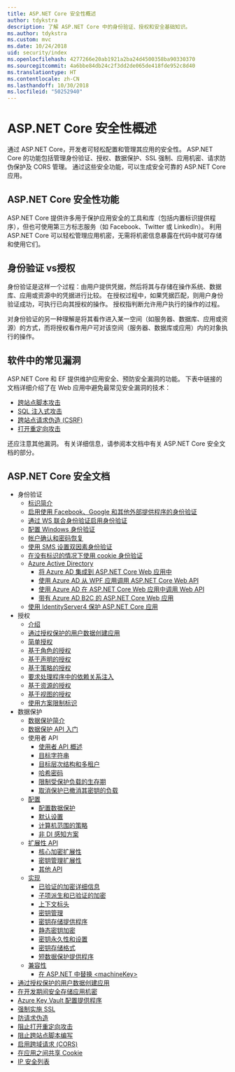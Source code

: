 ```yaml
---
title: ASP.NET Core 安全性概述
author: tdykstra
description: 了解 ASP.NET Core 中的身份验证、授权和安全基础知识。
ms.author: tdykstra
ms.custom: mvc
ms.date: 10/24/2018
uid: security/index
ms.openlocfilehash: 4277266e20ab1921a2ba24d4500358ba90330370
ms.sourcegitcommit: 4a6bbe84db24c2f3dd2de065de418fde952c8d40
ms.translationtype: HT
ms.contentlocale: zh-CN
ms.lasthandoff: 10/30/2018
ms.locfileid: "50252940"
---
```

# <a name="overview-of-aspnet-core-security"></a>ASP.NET Core 安全性概述

通过 ASP.NET Core，开发者可轻松配置和管理其应用的安全性。 ASP.NET Core 的功能包括管理身份验证、授权、数据保护、SSL 强制、应用机密、请求防伪保护及 CORS 管理。 通过这些安全功能，可以生成安全可靠的 ASP.NET Core 应用。

## <a name="aspnet-core-security-features"></a>ASP.NET Core 安全性功能

ASP.NET Core 提供许多用于保护应用安全的工具和库（包括内置标识提供程序），但也可使用第三方标志服务（如 Facebook、Twitter 或 LinkedIn）。 利用 ASP.NET Core 可以轻松管理应用机密，无需将机密信息暴露在代码中就可存储和使用它们。

## <a name="authentication-vs-authorization"></a>身份验证 vs授权

身份验证是这样一个过程：由用户提供凭据，然后将其与存储在操作系统、数据库、应用或资源中的凭据进行比较。 在授权过程中，如果凭据匹配，则用户身份验证成功，可执行已向其授权的操作。 授权指判断允许用户执行的操作的过程。

对身份验证的另一种理解是将其看作进入某一空间（如服务器、数据库、应用或资源）的方式，而将授权看作用户可对该空间（服务器、数据库或应用）内的对象执行的操作。

## <a name="common-vulnerabilities-in-software"></a>软件中的常见漏洞

ASP.NET Core 和 EF 提供维护应用安全、预防安全漏洞的功能。 下表中链接的文档详细介绍了在 Web 应用中避免最常见安全漏洞的技术：

* [跨站点脚本攻击](xref:security/cross-site-scripting)
* [SQL 注入式攻击](/ef/core/querying/raw-sql)
* [跨站点请求伪造 (CSRF)](xref:security/anti-request-forgery)
* [打开重定向攻击](xref:security/preventing-open-redirects)

还应注意其他漏洞。 有关详细信息，请参阅本文档中有关 ASP.NET Core 安全文档的部分。

## <a name="aspnet-core-security-documentation"></a>ASP.NET Core 安全文档

* 身份验证
  * [标识简介](xref:security/authentication/identity)
  * [启用使用 Facebook、Google 和其他外部提供程序的身份验证](xref:security/authentication/social/index)
  * [通过 WS 联合身份验证启用身份验证](xref:security/authentication/ws-federation)
  * [配置 Windows 身份验证](xref:security/authentication/windowsauth)
  * [帐户确认和密码恢复](xref:security/authentication/accconfirm)
  * [使用 SMS 设置双因素身份验证](xref:security/authentication/2fa)
  * [在没有标识的情况下使用 cookie 身份验证](xref:security/authentication/cookie)
  * [Azure Active Directory](xref:security/authentication/azure-active-directory/index)
    * [将 Azure AD 集成到 ASP.NET Core Web 应用中](https://azure.microsoft.com/documentation/samples/active-directory-dotnet-webapp-openidconnect-aspnetcore/)
    * [使用 Azure AD 从 WPF 应用调用 ASP.NET Core Web API](https://azure.microsoft.com/documentation/samples/active-directory-dotnet-native-aspnetcore/)
    * [使用 Azure AD 在 ASP.NET Core Web 应用中调用 Web API](https://azure.microsoft.com/documentation/samples/active-directory-dotnet-webapp-webapi-openidconnect-aspnetcore/)
    * [带有 Azure AD B2C 的 ASP.NET Core Web 应用](https://azure.microsoft.com/resources/samples/active-directory-b2c-dotnetcore-webapp/)
  * [使用 IdentityServer4 保护 ASP.NET Core 应用](https://identityserver4.readthedocs.io)
* 授权
  * [介绍](xref:security/authorization/introduction)
  * [通过授权保护的用户数据创建应用](xref:security/authorization/secure-data)
  * [简单授权](xref:security/authorization/simple)
  * [基于角色的授权](xref:security/authorization/roles)
  * [基于声明的授权](xref:security/authorization/claims)
  * [基于策略的授权](xref:security/authorization/policies)
  * [要求处理程序中的依赖关系注入](xref:security/authorization/dependencyinjection)
  * [基于资源的授权](xref:security/authorization/resourcebased)
  * [基于视图的授权](xref:security/authorization/views)
  * [使用方案限制标识](xref:security/authorization/limitingidentitybyscheme)
* 数据保护
  * [数据保护简介](xref:security/data-protection/introduction)
  * [数据保护 API 入门](xref:security/data-protection/using-data-protection)
  * 使用者 API
    * [使用者 API 概述](xref:security/data-protection/consumer-apis/overview)
    * [目标字符串](xref:security/data-protection/consumer-apis/purpose-strings)
    * [目标层次结构和多租户](xref:security/data-protection/consumer-apis/purpose-strings-multitenancy)
    * [哈希密码](xref:security/data-protection/consumer-apis/password-hashing)
    * [限制受保护负载的生存期](xref:security/data-protection/consumer-apis/limited-lifetime-payloads)
    * [取消保护已撤消其密钥的负载](xref:security/data-protection/consumer-apis/dangerous-unprotect)
  * [配置](xref:security/data-protection/configuration/index)
    * [配置数据保护](xref:security/data-protection/configuration/overview)
    * [默认设置](xref:security/data-protection/configuration/default-settings)
    * [计算机范围的策略](xref:security/data-protection/configuration/machine-wide-policy)
    * [非 DI 感知方案](xref:security/data-protection/configuration/non-di-scenarios)
  * [扩展性 API](xref:security/data-protection/extensibility/index)
    * [核心加密扩展性](xref:security/data-protection/extensibility/core-crypto)
    * [密钥管理扩展性](xref:security/data-protection/extensibility/key-management)
    * [其他 API](xref:security/data-protection/extensibility/misc-apis)
  * [实现](xref:security/data-protection/implementation/index)
    * [已验证的加密详细信息](xref:security/data-protection/implementation/authenticated-encryption-details)
    * [子项派生和已验证的加密](xref:security/data-protection/implementation/subkeyderivation)
    * [上下文标头](xref:security/data-protection/implementation/context-headers)
    * [密钥管理](xref:security/data-protection/implementation/key-management)
    * [密钥存储提供程序](xref:security/data-protection/implementation/key-storage-providers)
    * [静态密钥加密](xref:security/data-protection/implementation/key-encryption-at-rest)
    * [密钥永久性和设置](xref:security/data-protection/implementation/key-immutability)
    * [密钥存储格式](xref:security/data-protection/implementation/key-storage-format)
    * [短数据保护提供程序](xref:security/data-protection/implementation/key-storage-ephemeral)
  * [兼容性](xref:security/data-protection/compatibility/index)
    * [在 ASP.NET 中替换 \<machineKey>](xref:security/data-protection/compatibility/replacing-machinekey)
* [通过授权保护的用户数据创建应用](xref:security/authorization/secure-data)
* [在开发期间安全存储应用机密](xref:security/app-secrets)
* [Azure Key Vault 配置提供程序](xref:security/key-vault-configuration)
* [强制实施 SSL](xref:security/enforcing-ssl)
* [防请求伪造](xref:security/anti-request-forgery)
* [阻止打开重定向攻击](xref:security/preventing-open-redirects)
* [阻止跨站点脚本编写](xref:security/cross-site-scripting)
* [启用跨域请求 (CORS)](xref:security/cors)
* [在应用之间共享 Cookie](xref:security/cookie-sharing)
* [IP 安全列表](xref:security/ip-safelist)
